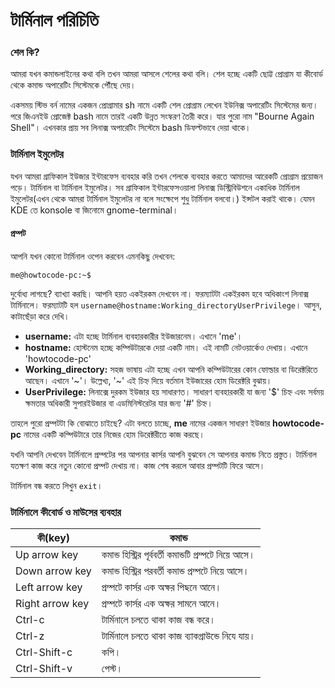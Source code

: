 # টার্মিনাল পরিচিতি #

### শেল কি? ###

আমরা যখন কমান্ডলাইনের কথা বলি তখন আমরা আসলে শেলের কথা বলি। শেল হচ্ছে একটি ছোট্ট প্রোগ্রাম যা কীবোর্ড থেকে কমান্ড অপারেটিং সিস্টেমকে পৌঁছে দেয়।

একসময় স্টিভ বর্ন নামের একজন প্রোগ্রামার sh নামে একটি শেল প্রোগ্রাম লেখেন ইউনিক্স অপারেটিং সিস্টেমের জন্য। পরে জিএনইউ প্রোজেক্ট bash নামে তারই একটি উন্নত সংস্করণ তৈরী করে। যার পুরো নাম "Bourne Again Shell"। এখনকার প্রায় সব লিনাক্স অপারেটিং সিস্টেমে bash ডিফল্টভাবে দেয়া থাকে।

### টার্মিনাল ইমুলেটর ###

যখন আমরা গ্রাফিকাল ইউজার ইন্টারফেস ব্যবহার করি তখন শেলকে ব্যবহার করতে আমাদের আরেকটি প্রোগ্রাম প্রয়োজন পড়ে। টার্মিনাল বা টার্মিনাল ইমুলেটর। সব গ্রাফিকাল ইন্টারফেসওয়ালা লিনাক্স ডিস্ট্রিবিউশনে একাধিক টার্মিনাল ইমুলেটর(এখন থেকে আমরা টার্মিনাল ইমুলেটর না বলে সংক্ষেপে শুধু টার্মিনাল বলবো।) ইন্সটল করাই থাকে। যেমন KDE তে konsole বা জিনোমে gnome-terminal।

#### প্রম্পট ####

আপনি যখন কোনো টার্মিনাল ওপেন করবেন এমনকিছু দেখবেন:

```
me@howtocode-pc:~$

```
দুর্বোধ্য লাগছে? ব্যাখ্যা করছি।
আপনি হয়ত একইরকম দেখবেন না। ফরম্যাটটা একইরকম হবে অধিকাংশ লিনাক্স টার্মিনালে। ফরম্যাটটি হল `username@hostname:Working_directoryUserPrivilege`। আসুন, কাটাছেঁড়া করে দেখি।

*  **username:** এটা হচ্ছে টার্মিনাল ব্যবহারকারীর ইউজারনেম। এখানে 'me'।
*  **hostname:** হোস্টনেম হচ্ছে কম্পিউটারকে দেয়া একটি নাম। এই নামটি নেটওয়ার্কেও দেখায়। এখানে 'howtocode-pc'
*  **Working_directory:** সহজ ভাষায় এটা হচ্ছে এখন আপনি কম্পিউটারের কোন ফোল্ডার বা ডিরেক্টরিতে আছেন। এখানে '~'। উল্লেখ্য, '~' এই চিহ্ন দিয়ে বর্তমান ইউজারের হোম ডিরেক্টরি বুঝায়।
*  **UserPrivilege:** লিনাক্সে দুরকম ইউজার হয় সাধারণত। সাধারণ ব্যবহারকারী যা জন্য '$' চিহ্ন এবং সর্বময় ক্ষমতার অধিকারী সুপারইউজার বা এডমিনিস্টরেটর যার জন্য '#' চিহ্ন।

তাহলে পুরো প্রম্পটটা কি বোঝাতে চাইছে? এটা বলতে চাচ্ছে, **me** নামের একজন সাধারণ ইউজার **howtocode-pc** নামের একটি কম্পিউটারে তার নিজের হোম ডিরেক্টরীতে কাজ করছে।

যখনি আপনি দেখবেন টার্মিনালে প্রম্পটের পর আপনার কার্সর আপনি বুঝবেন সে আপনার কমান্ড নিতে প্রস্তুত। টার্মিনাল যতক্ষণ কাজ করে নতুন কোনো প্রম্পট দেখায় না। কাজ শেষ করলে আবার প্রম্পটটি ফিরে আসে।

টার্মিনাল বন্ধ করতে লিখুন `exit`।

### টার্মিনালে কীবোর্ড ও মাউসের ব্যবহার ###

| কী(key) | কমান্ড|
| ------- | --- |
| Up arrow key | কমান্ড হিস্ট্রির পূর্ববর্তী কমান্ডটি প্রম্পটে নিয়ে আসে। |
| Down arrow key | কমান্ড হিস্ট্রির পরবর্তী কমান্ড প্রম্পটে নিয়ে আসে। |
| Left arrow key | প্রম্পটে কার্সর এক অক্ষর পিছনে আনে। |
| Right arrow key | প্রম্পটে কার্সর এক অক্ষর সামনে আনে। |
| Ctrl-c | টার্মিনালে চলতে থাকা কাজ বন্ধ করে।|
| Ctrl-z | টার্মিনালে চলতে থাকা কাজ ব্যাকগ্রাউন্ডে নিযে যায়। |
| Ctrl-Shift-c | কপি। |
| Ctrl-Shift-v | পেস্ট। |
